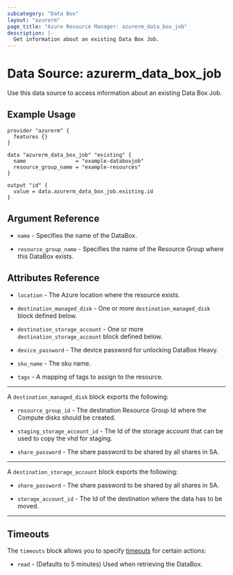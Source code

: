 ```yaml
---
subcategory: "Data Box"
layout: "azurerm"
page_title: "Azure Resource Manager: azurerm_data_box_job"
description: |-
  Get information about an existing Data Box Job.
---
```


# Data Source: azurerm_data_box_job

Use this data source to access information about an existing Data Box Job.

## Example Usage

```hcl
provider "azurerm" {
  features {}
}

data "azurerm_data_box_job" "existing" {
  name                = "example-databoxjob"
  resource_group_name = "example-resources"
}

output "id" {
  value = data.azurerm_data_box_job.existing.id
}
```

## Argument Reference

* `name` - Specifies the name of the DataBox.

* `resource_group_name` - Specifies the name of the Resource Group where this DataBox exists.

## Attributes Reference

* `location` - The Azure location where the resource exists.

* `destination_managed_disk` - One or more `destination_managed_disk` block defined below.

* `destination_storage_account` - One or more `destination_storage_account` block defined below.

* `device_password` - The device password for unlocking DataBox Heavy.

* `sku_name` - The sku name.

* `tags` - A mapping of tags to assign to the resource.

---

A `destination_managed_disk` block exports the following:

* `resource_group_id` - The destination Resource Group Id where the Compute disks should be created.

* `staging_storage_account_id` - The Id of the storage account that can be used to copy the vhd for staging.

* `share_password` - The share password to be shared by all shares in SA.

---

A `destination_storage_account` block exports the following:

* `share_password` - The share password to be shared by all shares in SA.

* `storage_account_id` - The Id of the destination where the data has to be moved.

---

## Timeouts

The `timeouts` block allows you to specify [timeouts](https://www.terraform.io/docs/configuration/resources.html#timeouts) for certain actions:

* `read` - (Defaults to 5 minutes) Used when retrieving the DataBox.
